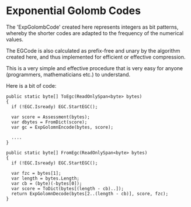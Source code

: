 # Exponential Golomb Codes 

The 'ExpGolombCode' created here represents integers as bit patterns, whereby the shorter codes are adapted to the frequency of the numerical values. 

The EGCode is also calculated as prefix-free and unary by the algorithm created here, and thus implemented for efficient or effective compression. 

This is a very simple and effective procedure that is very easy for anyone (programmers, mathematicians etc.) to understand.   

Here is a bit of code:
```
public static byte[] ToEgc(ReadOnlySpan<byte> bytes)
{
  if (!EGC.Isready) EGC.StartEGC();

  var score = Assessment(bytes); 
  var dbytes = FromDict(score);
  var gc = ExpGolomnEncode(bytes, score);

  ....
}
```
```
public static byte[] FromEgc(ReadOnlySpan<byte> bytes)
{
  if (!EGC.Isready) EGC.StartEGC();

  var fzc = bytes[1];
  var length = bytes.Length;
  var cb = (byte)(-bytes[0]); 
  var score = ToDict(bytes[(length - cb)..]);
  return ExpGolomnDecode(bytes[2..(length - cb)], score, fzc);
}
```



